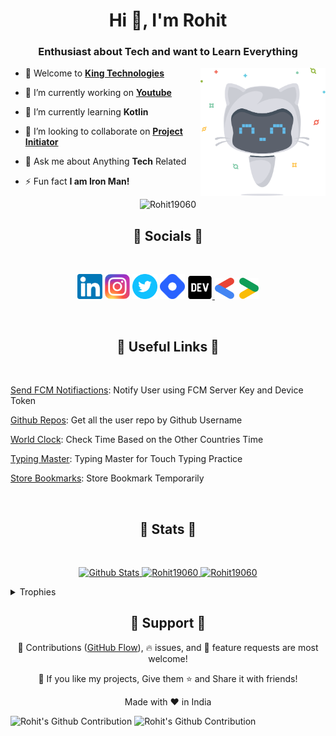 <h1 align="center">Hi 👋, I'm Rohit</h1>
<h3 align="center">Enthusiast about Tech and want to Learn Everything</h3>

<img align="right" src='./assets/images/GitHubskills.svg' width="200">

- 🦁 Welcome to **[King Technologies](https://kingtechnologies.in "King Tech")**

- 🏮 I’m currently working on **[Youtube](https://www.youtube.com/channel/UCBkOLsuxGJJRVyV2UIK9alQ?sub_confirmation=1
"Thanks for Visiting")**

- 🌱 I’m currently learning **Kotlin**

- 🎊 I’m looking to collaborate on **[Project Initiator](https://github.com/king-technologies/Project_Initiator "Project
Initiator")**

- 💬 Ask me about Anything **Tech** Related

- ⚡ Fun fact **I am Iron Man!**

<p align="center">
<img src="https://komarev.com/ghpvc/?username=Rohit19060&label=Profile%20views&color=0e75b6&style=flat" alt="Rohit19060" /></p>
<h2 align="center">🌟 Socials 🌟</h2>
<br />
<p align="center">
    <a href="https://www.linkedin.com/in/rohit19060/" title="LinkedIn">
        <img src="./assets/images/Linkedin.svg" alt="LinkedIn" width="40" /></a>
    <a href="https://www.instagram.com/king_rohit_jain/" title="Instagram">
        <img src="./assets/images/Instagram.svg" alt="Instagram" width="40" /></a>
    <a href="https://twitter.com/Rohit_Jain19060" title="Twitter">
        <img src="./assets/images/Twitter.svg" alt="Twitter" width="40" /></a>
    <a href="https://rohit19060.hashnode.dev/" title="Hashnode">
        <img src="./assets/images/Hashnode.svg" alt="Hashnode" width="40" /></a>
    <a href="https://dev.to/rohit19060" title="Dev.to">
        <img src="./assets/images/Dev.svg" alt="Dev.to" width="40" /> </a>
    <a href="https://g.dev/rohitjain" title="Developer Profile">
        <img src="./assets/images/Gdev.svg" alt="Gmail" width="70" /></a>
</p>
<br />
<h2 align="center">🚀 Useful Links 🚀</h2>
<br />

[Send FCM Notifiactions](https://rohit19060.github.io/Send_FCM_Notifications/): Notify User using FCM Server Key and
Device Token

[Github Repos](https://rohit19060.github.io/Github-API/): Get all the user repo by Github Username

[World Clock](https://rohit19060.github.io/World-Clock-Converter/): Check Time Based on the Other Countries Time

[Typing Master](https://kingtechnologies.in/Typing%20Master): Typing Master for Touch Typing Practice

[Store Bookmarks](https://rohit19060.github.io/bookmark-store/): Store Bookmark Temporarily

<br />
<h2 align="center">🤍 Stats 🤍</h2>
<br />

<p align="center">
    <a href="https://github.com/Rohit19060?tab=repositories" title="Profile">
        <img src="https://github-readme-stats.vercel.app/api?username=rohit19060&show_icons=true&custom_title=My%20GitHub%20Stats&border_radius=0"
            alt="Github Stats" width="49%" />
    </a>
    <a href="https://github.com/Rohit19060?tab=repositories" title="Profile">
        <img src="https://github-readme-streak-stats.herokuapp.com/?user=Rohit19060&border_radius=0" alt="Rohit19060"
            width="49%" />
    </a>
    <!-- <a href="https://github.com/Rohit19060?tab=repositories" title="Profile">
        <img src="https://github-profile-summary-cards.vercel.app/api/cards/profile-details?username=Rohit19060&theme=radical&hide_border=true" alt="Rohit19060"
            width="49%" />
    </a> -->
    <a href="https://github.com/Rohit19060?tab=repositories" title="Profile">
        <img src="https://activity-graph.herokuapp.com/graph?username=Rohit19060&theme=react-dark&hide_border=true&custom_title=Activity%20Graph" alt="Rohit19060"
            width="49%" />
    </a>
    <!-- <a href="https://github.com/Rohit19060?tab=repositories" title="Profile">
        <img src="https://github-readme-stats.vercel.app/api/pin/?username=Rohit19060&repo=flutter_experiments" alt="Rohit19060"
            width="49%" />
    </a>  <a href="https://github.com/Rohit19060?tab=repositories" title="Profile">
        <img src="https://metrics.lecoq.io/rohit19060?template=classic&activity=1&followup=1&languages=1&lines=1&people=1&activity.limit=5&activity.days=14&activity.filter=all&activity.visibility=all&activity.timestamps=false&languages.colors=github&languages.threshold=0%25&people.limit=28&people.size=28&people.types=followers%2C%20following&people.identicons=true&people.shuffle=true&config.timezone=Asia%2FCalcutta&config.twemoji=true" alt="Rohit19060"
            width="49%" />
    </a> -->
</p>
<details>
  <summary>Trophies</summary>
    <p  align="center">
    <a href="https://github.com/Rohit19060?tab=repositories" title="Profile">
        <img src="https://github-profile-trophy.vercel.app/?username=Rohit19060&theme=onedark&column=3&margin-w=15&margin-h=15" alt="Rohit19060"
            width="49%" />
    </a>
    </p>
</details>

<!-- <p align="center">
    <a href="https://github.com/Rohit19060?tab=repositories" title="Profile">
        <img src="https://github-readme-stats.vercel.app/api/wakatime?username=rohit19060&langs_count=24&show_icons=true&custom_title=This%20Week%27s%20Stats&include_all_commits=true&count_private=true&border_radius=0" alt="Github Stats" width="49%"/>
    </a>
    <a href="https://github.com/Rohit19060?tab=repositories" title="Profile">
        <img src="https://github-readme-stats.vercel.app/api/top-langs/?username=rohit19060&langs_count=8&custom_title=Most%20Used%20Langauges&include_all_commits=true&count_private=true&border_radius=0" alt="Github Stats" width="49%" />
    </a>
</p> -->

<h2 align="center">🤝 Support 🤝</h2>

<p align="center">🎀 Contributions (<a href="https://guides.github.com/introduction/flow" title="GitHub flow">GitHub
        Flow</a>), 🔥 issues, and 🥮 feature requests are most welcome!</p>

<p align="center">💙 If you like my projects, Give them ⭐ and Share it with friends!</p>
</p>
<p align="center">Made with ❤️ in India</p>

![Rohit's Github
Contribution](https://github.com/Rohit19060/Rohit19060/blob/output/github-snake-dark.gif?raw=true#gh-dark-mode-only)
![Rohit's Github
Contribution](https://github.com/Rohit19060/Rohit19060/blob/output/github-snake.gif?raw=true#gh-light-mode-only)
